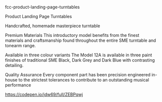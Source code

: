 fcc-product-landing-page-turntables

Product Landing Page Turntables

Handcrafted, homemade masterpiece turntable


Premium Materials
This introductory model benefits from the finest materials and craftsmanship found throughout the entire SME turntable and tonearm range.

Available in three colour variants
The Model 12A is available in three paint finishes of traditional SME Black, Dark Grey and Dark Blue with contrasting detailing.

Quality Assurance
Every component part has been precision engineered in-house to the strictest tolerances to contribute to an outstanding musical performance

https://codepen.io/jdw69/full/ZEBPqwj
